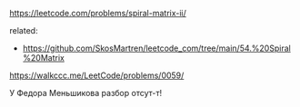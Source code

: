 https://leetcode.com/problems/spiral-matrix-ii/  

related:
- https://github.com/SkosMartren/leetcode_com/tree/main/54.%20Spiral%20Matrix

https://walkccc.me/LeetCode/problems/0059/

У Федора Меньшикова разбор отсут-т!
